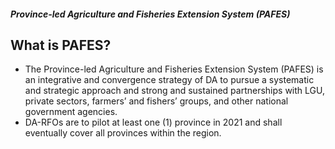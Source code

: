 ##### Province-led Agriculture and Fisheries Extension System (PAFES)

## What is PAFES?


 - The Province-led Agriculture and Fisheries Extension System (PAFES) is an integrative and convergence strategy of DA to pursue a systematic and strategic approach and strong and sustained partnerships with LGU, private sectors, farmers’ and fishers’ groups, and other national government agencies.
 - DA-RFOs are to pilot at least one (1) province in 2021 and shall eventually cover all provinces within the region.
